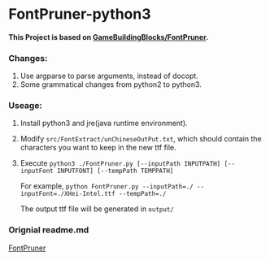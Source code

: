 # FontPruner-python3

#### This Project is based on [GameBuildingBlocks/FontPruner](https://github.com/GameBuildingBlocks/FontPruner).

### Changes:

1. Use argparse to parse arguments, instead of docopt.
2. Some grammatical changes from python2 to python3.

### Useage:

1. Install python3 and jre(java runtime environment).

2. Modify `src/FontExtract/unChineseOutPut.txt`, which should contain the characters you want to keep in the new ttf file.

3. Execute `python3 ./FontPruner.py [--inputPath INPUTPATH] [--inputFont INPUTFONT] [--tempPath TEMPPATH]`

   For example, `python FontPruner.py --inputPath=./ --inputFont=./XHei-Intel.ttf --tempPath=./`

   The output ttf file will be generated in `output/`

### Orignial readme.md

[FontPruner](https://github.com/GameBuildingBlocks/FontPruner#fontpruner)




